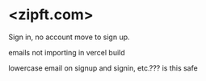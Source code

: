 # <zipft.com>

Sign in, no account move to sign up.

emails not importing in vercel build

lowercase email on signup and signin, etc.??? is this safe

